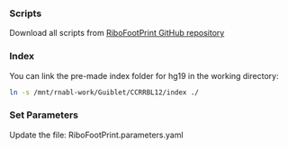 ### Scripts

Download all scripts from [RiboFootPrint GitHub repository](https://github.com/NCI-RBL/Dockers/tree/main/workflows/RiboFootPrint)

### Index

You can link the pre-made index folder for hg19 in the working directory:

```bash
ln -s /mnt/rnabl-work/Guiblet/CCRRBL12/index ./
```

### Set Parameters

Update the file: RiboFootPrint.parameters.yaml 

